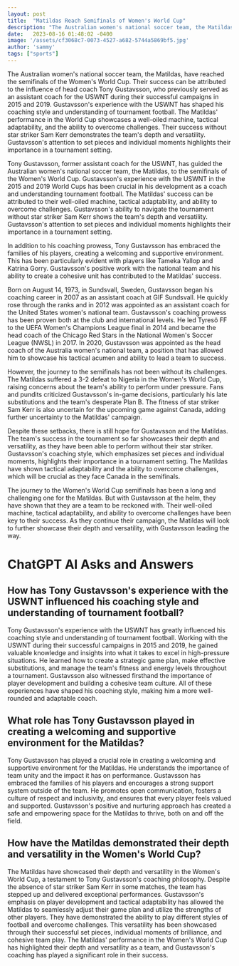 ```yaml
---
layout: post
title:  "Matildas Reach Semifinals of Women's World Cup"
description: "The Australian women's national soccer team, the Matildas, have reached the semifinals of the Women's World Cup."
date:   2023-08-16 01:48:02 -0400
image: '/assets/cf3068c7-0073-4527-a682-5744a5869bf5.jpg'
author: 'sammy'
tags: ["sports"]
---
```


The Australian women's national soccer team, the Matildas, have reached the semifinals of the Women's World Cup. Their success can be attributed to the influence of head coach Tony Gustavsson, who previously served as an assistant coach for the USWNT during their successful campaigns in 2015 and 2019. Gustavsson's experience with the USWNT has shaped his coaching style and understanding of tournament football. The Matildas' performance in the World Cup showcases a well-oiled machine, tactical adaptability, and the ability to overcome challenges. Their success without star striker Sam Kerr demonstrates the team's depth and versatility. Gustavsson's attention to set pieces and individual moments highlights their importance in a tournament setting.

Tony Gustavsson, former assistant coach for the USWNT, has guided the Australian women's national soccer team, the Matildas, to the semifinals of the Women's World Cup. Gustavsson's experience with the USWNT in the 2015 and 2019 World Cups has been crucial in his development as a coach and understanding tournament football. The Matildas' success can be attributed to their well-oiled machine, tactical adaptability, and ability to overcome challenges. Gustavsson's ability to navigate the tournament without star striker Sam Kerr shows the team's depth and versatility. Gustavsson's attention to set pieces and individual moments highlights their importance in a tournament setting.

In addition to his coaching prowess, Tony Gustavsson has embraced the families of his players, creating a welcoming and supportive environment. This has been particularly evident with players like Tameka Yallop and Katrina Gorry. Gustavsson's positive work with the national team and his ability to create a cohesive unit has contributed to the Matildas' success.

Born on August 14, 1973, in Sundsvall, Sweden, Gustavsson began his coaching career in 2007 as an assistant coach at GIF Sundsvall. He quickly rose through the ranks and in 2012 was appointed as an assistant coach for the United States women's national team. Gustavsson's coaching prowess has been proven both at the club and international levels. He led Tyresö FF to the UEFA Women's Champions League final in 2014 and became the head coach of the Chicago Red Stars in the National Women's Soccer League (NWSL) in 2017. In 2020, Gustavsson was appointed as the head coach of the Australia women's national team, a position that has allowed him to showcase his tactical acumen and ability to lead a team to success.

However, the journey to the semifinals has not been without its challenges. The Matildas suffered a 3-2 defeat to Nigeria in the Women's World Cup, raising concerns about the team's ability to perform under pressure. Fans and pundits criticized Gustavsson's in-game decisions, particularly his late substitutions and the team's desperate Plan B. The fitness of star striker Sam Kerr is also uncertain for the upcoming game against Canada, adding further uncertainty to the Matildas' campaign.

Despite these setbacks, there is still hope for Gustavsson and the Matildas. The team's success in the tournament so far showcases their depth and versatility, as they have been able to perform without their star striker. Gustavsson's coaching style, which emphasizes set pieces and individual moments, highlights their importance in a tournament setting. The Matildas have shown tactical adaptability and the ability to overcome challenges, which will be crucial as they face Canada in the semifinals.

The journey to the Women's World Cup semifinals has been a long and challenging one for the Matildas. But with Gustavsson at the helm, they have shown that they are a team to be reckoned with. Their well-oiled machine, tactical adaptability, and ability to overcome challenges have been key to their success. As they continue their campaign, the Matildas will look to further showcase their depth and versatility, with Gustavsson leading the way.


# ChatGPT AI Asks and Answers
## How has Tony Gustavsson's experience with the USWNT influenced his coaching style and understanding of tournament football?
Tony Gustavsson's experience with the USWNT has greatly influenced his coaching style and understanding of tournament football. Working with the USWNT during their successful campaigns in 2015 and 2019, he gained valuable knowledge and insights into what it takes to excel in high-pressure situations. He learned how to create a strategic game plan, make effective substitutions, and manage the team's fitness and energy levels throughout a tournament. Gustavsson also witnessed firsthand the importance of player development and building a cohesive team culture. All of these experiences have shaped his coaching style, making him a more well-rounded and adaptable coach.

## What role has Tony Gustavsson played in creating a welcoming and supportive environment for the Matildas?
Tony Gustavsson has played a crucial role in creating a welcoming and supportive environment for the Matildas. He understands the importance of team unity and the impact it has on performance. Gustavsson has embraced the families of his players and encourages a strong support system outside of the team. He promotes open communication, fosters a culture of respect and inclusivity, and ensures that every player feels valued and supported. Gustavsson's positive and nurturing approach has created a safe and empowering space for the Matildas to thrive, both on and off the field.

## How have the Matildas demonstrated their depth and versatility in the Women's World Cup?
The Matildas have showcased their depth and versatility in the Women's World Cup, a testament to Tony Gustavsson's coaching philosophy. Despite the absence of star striker Sam Kerr in some matches, the team has stepped up and delivered exceptional performances. Gustavsson's emphasis on player development and tactical adaptability has allowed the Matildas to seamlessly adjust their game plan and utilize the strengths of other players. They have demonstrated the ability to play different styles of football and overcome challenges. This versatility has been showcased through their successful set pieces, individual moments of brilliance, and cohesive team play. The Matildas' performance in the Women's World Cup has highlighted their depth and versatility as a team, and Gustavsson's coaching has played a significant role in their success.

